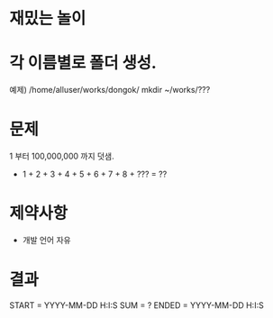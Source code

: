 # 재밌는 놀이

# 각 이름별로 폴더 생성.
  예제) /home/alluser/works/dongok/
	mkdir ~/works/???
# 문제
  1 부터 100,000,000 까지 덧샘.
   - 1 + 2 + 3 + 4 + 5 + 6 + 7 + 8 + ??? = ??

# 제약사항
  - 개발 언어 자유

# 결과
  START = YYYY-MM-DD H:I:S
  SUM = ?
  ENDED = YYYY-MM-DD H:I:S


